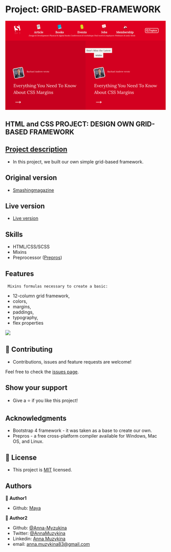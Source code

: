 # Project: GRID-BASED-FRAMEWORK

![screen](https://github.com/Anna-Myzukina/GRID-BASED-FRAMEWORK/blob/master/assets/img/2.png)
## HTML and CSS PROJECT: DESIGN OWN GRID-BASED FRAMEWORK

## [Project description](https://www.theodinproject.com/courses/html5-and-css3/lessons/design-your-own-grid-based-framework)

* In this project, we built our own simple grid-based framework. 

## Original version
- [Smashingmagazine](https://www.smashingmagazine.com/)


## Live version
- [Live version](https://anna-myzukina.github.io/GRID-BASED-FRAMEWORK/)

## Skills
* HTML/CSS/SCSS
* Mixins
*  Preprocessor ([Prepros](https://prepros.io/))


## Features

` Mixins formulas necessary to create a basic:`

* 12-column grid framework, 
* colors, 
* margins, 
* paddings, 
* typography, 
* flex properties

![](img/formula.png)

## 🤝 Contributing

- Contributions, issues and feature requests are welcome!

Feel free to check the [issues page](issues/).

## Show your support

- Give a ⭐️ if you like this project!

## Acknowledgments

- Bootstrap 4 framework - it was taken as a base to create our own.
- Prepros - a free cross-platform compiler available for Windows, Mac OS, and Linux.


## 📝 License

- This project is [MIT](https://github.com/Anna-Myzukina/GRID-BASED-FRAMEWORK/blob/master/LICENSE.md) licensed.


## Authors

👤 **Author1**

- Github: [Maya](https://github.com/maya88en)

👤 **Author2**

- Github: [@Anna-Myzukina](https://github.com/githubhandle)
- Twitter: [@AnnaMuzykina](https://twitter.com/twitterhandle)
- Linkedin: [Anna Muzykina](https://linkedin.com/linkedinhandle)
- email: anna.muzykina83@gmail.com


